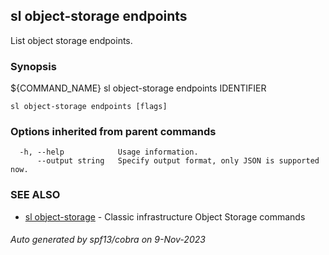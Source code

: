 ## sl object-storage endpoints

List object storage endpoints.

### Synopsis

${COMMAND_NAME} sl object-storage endpoints IDENTIFIER

```
sl object-storage endpoints [flags]
```

### Options inherited from parent commands

```
  -h, --help            Usage information.
      --output string   Specify output format, only JSON is supported now.
```

### SEE ALSO

* [sl object-storage](sl_object-storage.md)	 - Classic infrastructure Object Storage commands

###### Auto generated by spf13/cobra on 9-Nov-2023

